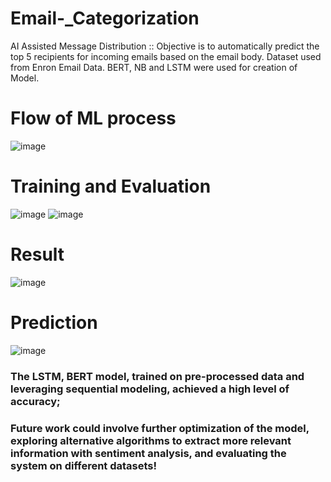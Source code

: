 # Email-_Categorization
AI Assisted Message Distribution :: Objective is to automatically predict the top 5 recipients for incoming emails based on the email body. Dataset used from Enron Email Data. 
BERT, NB and LSTM were used for creation of Model. 

# Flow of ML process

![image](https://github.com/RaghuBhetwal/Email-_Categorization/assets/88844603/4d0908a0-6f5d-4f02-8edd-0854df2bc19d)

# Training and Evaluation
![image](https://github.com/RaghuBhetwal/Email-_Categorization/assets/88844603/cd14f404-6069-4ed6-babe-d0eceffdea20) ![image](https://github.com/RaghuBhetwal/Email-_Categorization/assets/88844603/3f6df330-0116-4798-ab9d-6d594b77fc3e)

# Result
![image](https://github.com/RaghuBhetwal/Email-_Categorization/assets/88844603/e1c62931-cb0b-47d0-a4cf-d87064fb0bd0)

# Prediction
![image](https://github.com/RaghuBhetwal/Email-_Categorization/assets/88844603/e419cd94-81b0-4a52-af16-b9324e7c49a6)

### The LSTM, BERT model, trained on pre-processed data and leveraging sequential modeling, achieved a high level of accuracy;
### Future work could involve further optimization of the model, exploring alternative algorithms to extract more relevant information with sentiment analysis, and evaluating the system on different datasets!








